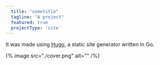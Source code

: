 ```yaml
---
  title: "sometitle"
  tagline: "A project"
  featured: true
  projectType: 'site'
---
```



It was made using [Hugo](https://gohugo.io/), a static site generator written in Go.

{% image src="./cover.png" alt="" /%}